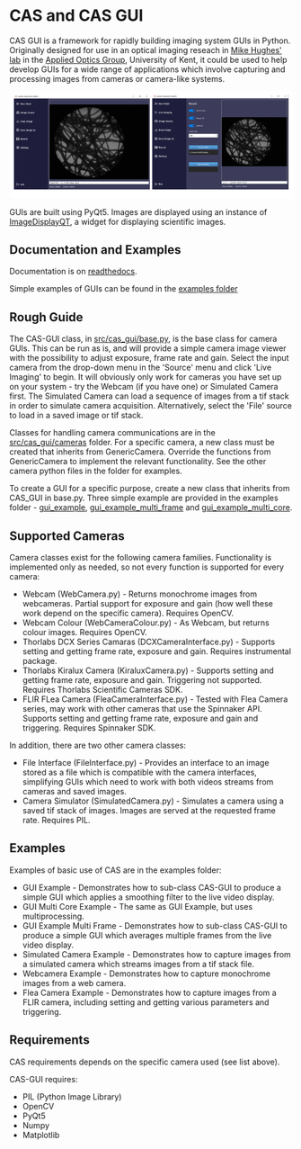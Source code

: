 # CAS and CAS GUI 

CAS GUI is a framework for rapidly building imaging system GUIs in Python. Originally
designed for use in an optical imaging reseach in [Mike Hughes' lab](https://research.kent.ac.uk/applied-optics/hughes) 
in the [Applied Optics Group](https://research.kent.ac.uk/applied-optics/), 
University of Kent, it could be used to help
develop GUIs for a wide range of applications which involve capturing and
processing images from cameras or camera-like systems.



![Screenshot of CAS GUI interface](screenshots/cas_screenshot3.png)

GUIs are built using PyQt5. Images are displayed using an instance of 
[ImageDisplayQT](https://www.github.com/mikehugheskent/imagedisplayqt), a widget 
for displaying scientific images.




## Documentation and Examples

Documentation is on [readthedocs](https://cas-gui.readthedocs.io/en/latest/).

Simple examples of GUIs can be found in the [examples folder](https://github.com/MikeHughesKent/cas/tree/main/examples)



## Rough Guide

The CAS-GUI class, in [src/cas_gui/base.py](https://github.com/MikeHughesKent/cas/blob/main/src/cas_gui/base.py), is the base class for camera GUIs. This can be run 
as is, and will provide a simple camera image viewer with the possibility to 
adjust exposure, frame rate and gain. Select the input camera from the 
drop-down menu in the 'Source' menu and click 'Live Imaging' to begin. 
It will obviously only work for cameras you have set up on your system - try 
the Webcam (if you have one) or Simulated Camera first. The Simulated Camera 
can load a sequence of images from a tif stack in order to simulate camera 
acquisition. Alternatively, select the 'File' source to load in a saved image
or tif stack.

Classes for handling camera communications are in the [src/cas_gui/cameras](https://github.com/MikeHughesKent/cas/blob/main/src/cas_gui/cameras) folder. For 
a specific camera, a new class must be created that inherits from GenericCamera. 
Override the functions from GenericCamera to implement the relevant 
functionality. See the other camera python files in the folder for examples.

To create a GUI for a specific purpose, create a new class that inherits from 
CAS_GUI in base.py. Three simple example are provided in the examples folder - 
[gui_example](https://github.com/MikeHughesKent/cas/blob/main/examples/gui_example.py), 
[gui_example_multi_frame](https://github.com/MikeHughesKent/cas/blob/main/examples/gui_example_multi_frame.py)
and [gui_example_multi_core](https://github.com/MikeHughesKent/cas/blob/main/examples/gui_example_multi_core.py).

## Supported Cameras

Camera classes exist for the following camera families. Functionality is 
implemented only as needed, so not every function is supported for every camera:

* Webcam (WebCamera.py) - Returns monochrome images from webcameras. Partial support for exposure and gain (how well these work depend on the specific camera). Requires OpenCV.
* Webcam Colour (WebCameraColour.py) - As Webcam, but returns colour images. Requires OpenCV.
* Thorlabs DCX Series Camaras (DCXCameraInterface.py) - Supports setting and getting frame rate, exposure and gain. Requires instrumental package.
* Thorlabs Kiralux Camera (KiraluxCamera.py) - Supports setting and getting frame rate, exposure and gain. Triggering not supported. Requires Thorlabs Scientific Cameras SDK.
* FLIR FLea Camera (FleaCameraInterface.py) - Tested with Flea Camera series, may work with other cameras that use the Spinnaker API. Supports setting and getting frame rate, exposure and gain and triggering. Requires Spinnaker SDK.

In addition, there are two other camera classes:

* File Interface (FileInterface.py) - Provides an interface to an image stored as a file which is compatible with the camera interfaces, simplifying GUIs which need to work with both videos streams from cameras and saved images.
* Camera Simulator (SimulatedCamera.py) - Simulates a camera using a saved tif stack of images. Images are served at the requested frame rate. Requires PIL.

## Examples

Examples of basic use of CAS are in the examples folder:

* GUI Example - Demonstrates how to sub-class CAS-GUI to produce a simple
GUI which applies a smoothing filter to the live video display.
* GUI Multi Core Example - The same as GUI Example, but uses multiprocessing.
* GUI Example Multi Frame - Demonstrates how to sub-class CAS-GUI to produce a simple
GUI which averages multiple frames from the live video display.
* Simulated Camera Example - Demonstrates how to capture images from a simulated camera which streams images from a tif stack file.
* Webcamera Example - Demonstrates how to capture monochrome images from a web camera.
* Flea Camera Example - Demonstrates how to capture images from a FLIR camera, including setting and getting various parameters and triggering.

## Requirements

CAS requirements depends on the specific camera used (see list above).

CAS-GUI requires:
* PIL (Python Image Library)
* OpenCV
* PyQt5
* Numpy
* Matplotlib

